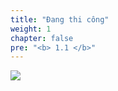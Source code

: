 ```yaml
---
title: "Đang thi công"
weight: 1
chapter: false
pre: "<b> 1.1 </b>"
---
```


![](../../../../images/1/work.bmp)